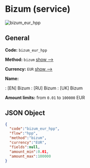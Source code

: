 
# Bizum (service) 
![bizum_eur_hpp](https://static.openfintech.io/payment_methods/bizum_eur_hpp/logo.svg?w=400&c=v0.59.26#w200)  

## General 
 
**Code:** `bizum_eur_hpp` 
 
**Method:** `bizum` 
 [show -->](/payment-methods/bizum/) 
 
**Currency:** `EUR` [show -->](/currencies/EUR/) 
 
**Name:** 
 
:	[EN] Bizum 
:	[RU] Bizum 
:	[UK] Bizum 
 
**Amount limits:** from `0.01` to `100000` EUR 

## JSON Object 

```json
{
  "code":"bizum_eur_hpp",
  "flow":"hpp",
  "method":"bizum",
  "currency":"EUR",
  "fields":null,
  "amount_min":0.01,
  "amount_max":100000
}
```  
